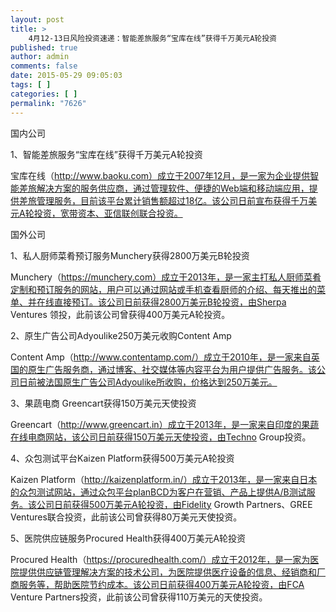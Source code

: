 ```yaml
---
layout: post
title: >
    4月12-13日风险投资速递：智能差旅服务“宝库在线”获得千万美元A轮投资
published: true
author: admin
comments: false
date: 2015-05-29 09:05:03
tags: [ ]
categories: [ ]
permalink: "7626"
---
```



国内公司

1、智能差旅服务“宝库在线”获得千万美元A轮投资

宝库在线（http://www.baoku.com）成立于2007年12月，是一家为企业提供智能差旅解决方案的服务供应商，通过管理软件、便捷的Web端和移动端应用，提供差旅管理服务，目前该平台累计销售额超过18亿。该公司日前宣布获得千万美元A轮投资，宽带资本、亚信联创联合投资。

国外公司

1、私人厨师菜肴预订服务Munchery获得2800万美元B轮投资

Munchery（https://munchery.com）成立于2013年，是一家主打私人厨师菜肴定制和预订服务的网站，用户可以通过网站或手机查看厨师的介绍、每天推出的菜单、并在线直接预订。该公司日前获得2800万美元B轮投资，由Sherpa Ventures 领投，此前该公司曾获得400万美元A轮投资。

2、原生广告公司Adyoulike250万美元收购Content Amp

Content Amp（http://www.contentamp.com/）成立于2010年，是一家来自英国的原生广告服务商，通过博客、社交媒体等内容平台为用户提供广告服务。该公司日前被法国原生广告公司Adyoulike所收购，价格达到250万美元。

3、果蔬电商 Greencart获得150万美元天使投资

Greencart（http://www.greencart.in）成立于2013年，是一家来自印度的果蔬在线电商网站，该公司日前获得150万美元天使投资，由Techno Group投资。

4、众包测试平台Kaizen Platform获得500万美元A轮投资

Kaizen Platform（http://kaizenplatform.in/）成立于2013年，是一家来自日本的众包测试网站，通过众包平台planBCD为客户在营销、产品上提供A/B测试服务。该公司日前获得500万美元A轮投资，由Fidelity Growth Partners、GREE Ventures联合投资，此前该公司曾获得80万美元天使投资。

5、医院供应链服务Procured Health获得400万美元A轮投资

Procured Health（https://procuredhealth.com/）成立于2012年，是一家为医院提供供应链管理解决方案的技术公司，为医院提供医疗设备的信息、经销商和厂商服务等，帮助医院节约成本。该公司日前获得400万美元A轮投资，由FCA Venture Partners投资，此前该公司曾获得110万美元的天使投资。